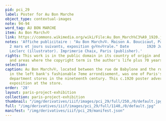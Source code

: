 ```yaml
---
pid: pci_29
label: Poster for Au Bon Marche
object_type: contextual-images
note: 94-94
word_tag: AU BON MARCHE
item: Au Bon March√©
link: https://commons.wikimedia.org/wiki/File:Au_Bon_March%C3%A9_1920.jpg
notes: 'Affiche publicitaire : "Au Bon March√©. Maison A. Boucicaut, Paris. Mardi
  2 mars et jours suivants, exposition g√©n√©rale." Date        1920 Julien Jacques
  Leclerc (illustrator). Imprimerie Chaix, Paris (publisher).'
rights: This work is in the public domain in its country of origin and other countries
  and areas where the copyright term is the author's life plus 70 years or fewer.
selection: 
caption: Au Bon March√©, located between the rue de Babylone and the rue de Sevres
  in the left bank's fashionable 7eme arrondisement, was one of Paris's first modern
  department stores in the nineteenth century. This c.1920 poster advertises a general
  exposition at the store.
order: '28'
layout: paris-project-exhibition
collection: paris-project-exhibition
thumbnail: "/img/derivatives/iiif/images/pci_29/full/250,/0/default.jpg"
full: "/img/derivatives/iiif/images/pci_29/full/1140,/0/default.jpg"
manifest: "/img/derivatives/iiif/pci_29/manifest.json"
---
```


